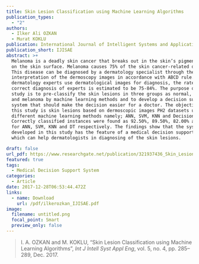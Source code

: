 ```yaml
---
title: Skin Lesion Classification using Machine Learning Algorithms
publication_types:
  - "2"
authors:
  - Ilker Ali OZKAN
  - Murat KOKLU
publication: International Journal of Intelligent Systems and Applications in Engineering
publication_short: IJISAE
abstract: >+
  Melanoma is a deadly skin cancer that breaks out in the skin’s pigment cells
  on the skin surface. Melanoma causes 75% of the skin cancer-related deaths.
  This disease can be diagnosed by a dermatology specialist through the
  interpretation of the dermoscopy images in accordance with ABCD rule. Even if
  dermatology experts use dermatological images for diagnosis, the rate of the
  correct diagnosis of experts is estimated to be 75-84%. The purpose of this
  study is to pre-classify the skin lesions in three groups as normal, abnormal
  and melanoma by machine learning methods and to develop a decision support
  system that should make the decision easier for a doctor. The objective of
  this study is skin lesions based on dermoscopic images PH2 datasets using 4
  different machine learning methods namely; ANN, SVM, KNN and Decision Tree.
  Correctly classified instances were found as 92.50%, 89.50%, 82.00% and 90.00%
  for ANN, SVM, KNN and DT respectively. The findings show that the system
  developed in this study has the feature of a medical decision support system
  which can help dermatologists in diagnosing of the skin lesions.

draft: false
url_pdf: https://www.researchgate.net/publication/321937436_Skin_Lesion_Classification_using_Machine_Learning_Algorithms
featured: true
tags:
  - Medical Decision Support System
categories:
  - Article
date: 2017-12-28T06:53:44.472Z
links:
  - name: Download
    url: /pdf/ilkerozkan_IJISAE.pdf
image:
  filename: untitled.png
  focal_point: Smart
  preview_only: false
---
```

> I. A. OZKAN and M. KOKLU, “Skin Lesion Classification using Machine Learning Algorithms”, *Int J Intell Syst Appl Eng*, vol. 5, no. 4, pp. 285–289, Dec. 2017.
